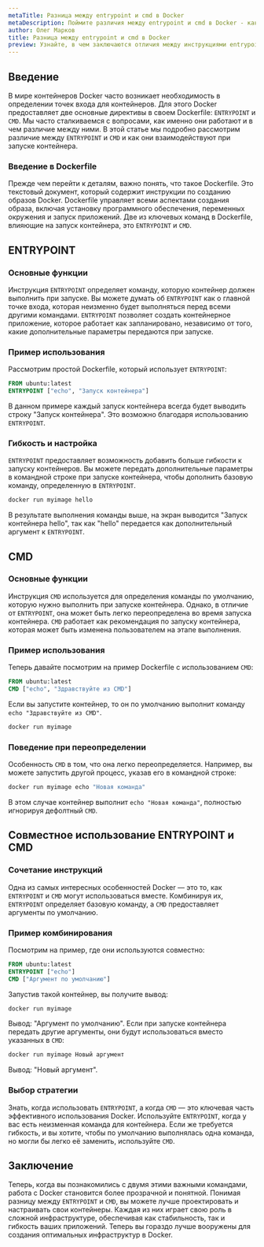 ```yaml
---
metaTitle: Разница между entrypoint и cmd в Docker
metaDescription: Поймите различия между entrypoint и cmd в Docker - как они работают вместе или независимо для настройки контейнеров. Практические примеры и рекомендации для эффективной работы
author: Олег Марков
title: Разница между entrypoint и cmd в Docker
preview: Узнайте, в чем заключаются отличия между инструкциями entrypoint и cmd в Docker. Пояснения помогут вам лучше управлять жизненным циклом контейнеров и создавать эффективные Docker-файлы.
---
```


## Введение

В мире контейнеров Docker часто возникает необходимость в определении точек входа для контейнеров. Для этого Docker предоставляет две основные директивы в своем Dockerfile: `ENTRYPOINT` и `CMD`. Мы часто сталкиваемся с вопросами, как именно они работают и в чем различие между ними. В этой статье мы подробно рассмотрим различие между `ENTRYPOINT` и `CMD` и как они взаимодействуют при запуске контейнера.

### Введение в Dockerfile

Прежде чем перейти к деталям, важно понять, что такое Dockerfile. Это текстовый документ, который содержит инструкции по созданию образов Docker. Dockerfile управляет всеми аспектами создания образа, включая установку программного обеспечения, переменных окружения и запуск приложений. Две из ключевых команд в Dockerfile, влияющие на запуск контейнера, это `ENTRYPOINT` и `CMD`.

## ENTRYPOINT

### Основные функции

Инструкция `ENTRYPOINT` определяет команду, которую контейнер должен выполнить при запуске. Вы можете думать об `ENTRYPOINT` как о главной точке входа, которая неизменно будет выполняться перед всеми другими командами. `ENTRYPOINT` позволяет создать контейнерное приложение, которое работает как запланировано, независимо от того, какие дополнительные параметры передаются при запуске.

### Пример использования

Рассмотрим простой Dockerfile, который использует `ENTRYPOINT`:

```dockerfile
FROM ubuntu:latest
ENTRYPOINT ["echo", "Запуск контейнера"]
```

В данном примере каждый запуск контейнера всегда будет выводить строку "Запуск контейнера". Это возможно благодаря использованию `ENTRYPOINT`.

### Гибкость и настройка

`ENTRYPOINT` предоставляет возможность добавить больше гибкости к запуску контейнеров. Вы можете передать дополнительные параметры в командной строке при запуске контейнера, чтобы дополнить базовую команду, определенную в `ENTRYPOINT`.

```bash
docker run myimage hello
```

В результате выполнения команды выше, на экран выводится "Запуск контейнера hello", так как "hello" передается как дополнительный аргумент к `ENTRYPOINT`.

## CMD

### Основные функции

Инструкция `CMD` используется для определения команды по умолчанию, которую нужно выполнить при запуске контейнера. Однако, в отличие от `ENTRYPOINT`, она может быть легко переопределена во время запуска контейнера. `CMD` работает как рекомендация по запуску контейнера, которая может быть изменена пользователем на этапе выполнения.

### Пример использования

Теперь давайте посмотрим на пример Dockerfile с использованием `CMD`:

```dockerfile
FROM ubuntu:latest
CMD ["echo", "Здравствуйте из CMD"]
```

Если вы запустите контейнер, то он по умолчанию выполнит команду `echo "Здравствуйте из CMD"`.

```bash
docker run myimage
```

### Поведение при переопределении

Особенность `CMD` в том, что она легко переопределяется. Например, вы можете запустить другой процесс, указав его в командной строке:

```bash
docker run myimage echo "Новая команда"
```

В этом случае контейнер выполнит `echo "Новая команда"`, полностью игнорируя дефолтный `CMD`.

## Совместное использование ENTRYPOINT и CMD

### Сочетание инструкций

Одна из самых интересных особенностей Docker — это то, как `ENTRYPOINT` и `CMD` могут использоваться вместе. Комбинируя их, `ENTRYPOINT` определяет базовую команду, а `CMD` предоставляет аргументы по умолчанию.

### Пример комбинирования

Посмотрим на пример, где они используются совместно:

```dockerfile
FROM ubuntu:latest
ENTRYPOINT ["echo"]
CMD ["Аргумент по умолчанию"]
```

Запустив такой контейнер, вы получите вывод:

```bash
docker run myimage
```

Вывод: "Аргумент по умолчанию". Если при запуске контейнера передать другие аргументы, они будут использоваться вместо указанных в `CMD`:

```bash
docker run myimage Новый аргумент
```

Вывод: "Новый аргумент".

### Выбор стратегии

Знать, когда использовать `ENTRYPOINT`, а когда `CMD` — это ключевая часть эффективного использования Docker. Используйте `ENTRYPOINT`, когда у вас есть неизменная команда для контейнера. Если же требуется гибкость, и вы хотите, чтобы по умолчанию выполнялась одна команда, но могли бы легко её заменить, используйте `CMD`.

## Заключение

Теперь, когда вы познакомились с двумя этими важными командами, работа с Docker становится более прозрачной и понятной. Понимая разницу между `ENTRYPOINT` и `CMD`, вы можете лучше проектировать и настраивать свои контейнеры. Каждая из них играет свою роль в сложной инфраструктуре, обеспечивая как стабильность, так и гибкость ваших приложений. Теперь вы гораздо лучше вооружены для создания оптимальных инфраструктур в Docker.